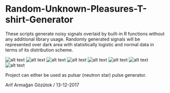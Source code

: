 # Random-Unknown-Pleasures-T-shirt-Generator

These scripts generate noisy signals overlaid by built-in R functions without any additional library usage. Randomly generated signals will be represented over dark area with statistically logistic and normal data in terms of its distribution scheme.

![alt text](https://github.com/mabelsfatalfable/Joy-Division-Unknown-Pleasures-Random-T-shirt-Generator/blob/master/UnknownPleasures.jpg)
![alt text](https://github.com/mabelsfatalfable/Joy-Division-Unknown-Pleasures-Random-T-shirt-Generator/blob/master/UnknownPleasures_alternative.jpg)
![alt text](https://github.com/mabelsfatalfable/Joy-Division-Unknown-Pleasures-Random-T-shirt-Generator/blob/master/UnknownPleasures_1.jpg)
![alt text](https://github.com/mabelsfatalfable/Joy-Division-Unknown-Pleasures-Random-T-shirt-Generator/blob/master/UnknownPleasures_2.png)
![alt text](https://github.com/mabelsfatalfable/Joy-Division-Unknown-Pleasures-Random-T-shirt-Generator/blob/master/UnknownPleasures_last.png)
![alt text](https://github.com/mabelsfatalfable/Joy-Division-Unknown-Pleasures-Random-T-shirt-Generator/blob/master/UnknownPleasures_last_last.png)
![alt text](https://github.com/mabelsfatalfable/Joy-Division-Unknown-Pleasures-Random-T-shirt-Generator/blob/master/UnknownPleasures_last_last_last.png)
![alt text](https://github.com/mabelsfatalfable/Joy-Division-Unknown-Pleasures-Random-T-shirt-Generator/blob/master/UnknownPleasures_son.png)

Project can either be used as pulsar (neutron star) pulse generator.

Arif Armağan Gözütok / 13-12-2017
